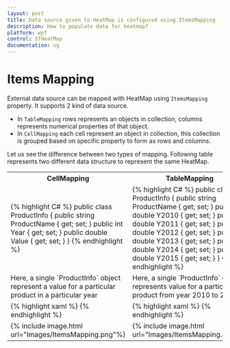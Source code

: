 ```yaml
---
layout: post
title: Data source given to HeatMap is configured using ItemsMapping
description: How to populate data for heatmap?
platform: wpf
control: SfHeatMap
documentation: ug
---
```


# Items Mapping

External data source can be mapped with HeatMap using `ItemsMapping` property. It supports 2 kind of data source.

* In `TableMapping` rows represents an objects in collection, columns represents numerical properties of that object.
* In `CellMapping` each cell represent an object in collection, this collection is grouped based on specific property to form as rows and columns.

Let us see the difference between two types of mapping. Following table represents two different data structure to represent the same HeatMap.

<table>
	<tr>
		<th>CellMapping</th>
		<th>TableMapping</th>
	</tr>
	<tr>
		<td>
			{% highlight C# %}
public class ProductInfo
{
	public string ProductName { get; set; }
	public int Year { get; set; }
	public double Value { get; set; }
}
			{% endhighlight %}
		</td>
		<td>
			{% highlight C# %}
public class ProductInfo
{
	public string ProductName { get; set; }
	public double Y2010 { get; set; }
	public double Y2011 { get; set; }
	public double Y2012 { get; set; }
	public double Y2013 { get; set; }
	public double Y2014 { get; set; }
	public double Y2015 { get; set; }
}
			{% endhighlight %}
		</td>
	</tr>
	<tr>
		<td>
			Here, a single `ProductInfo` object represent a value for a particular product in a particular year
		</td>
		<td>
			Here, a single `ProductInfo` object represents value for a particular product from year 2010 to 2015.	
		</td>
	</tr>
	<tr>
		<td>
			{% highlight xaml %}
<syncfusion:CellMapping x:Key="CellMapping">
	<syncfusion:CellMapping.Column>
		<syncfusion:ColumnMapping 
			PropertyName="ProductName" 
			DisplayName="Product Name"/>
	</syncfusion:CellMapping.Column>
	<syncfusion:CellMapping.Row>
		<syncfusion:ColumnMapping
			PropertyName="Year"
			DisplayName="Year"/>
	</syncfusion:CellMapping.Row>
	<syncfusion:CellMapping.Value>
		<syncfusion:ColumnMapping 
			PropertyName="Value"/>
	</syncfusion:CellMapping.Value>
</syncfusion:CellMapping>	
			{% endhighlight %}
		</td>
		<td>
			{% highlight xaml %}
<syncfusion:TableMapping x:Key="TableMapping">
	<syncfusion:TableMapping.HeaderMapping>
		<syncfusion:ColumnMapping 
			PropertyName="ProductName" 
			DisplayName="Product Name"/>
	</syncfusion:TableMapping.HeaderMapping>
	<syncfusion:TableMapping.ColumnMapping>
		<syncfusion:ColumnMapping 
			PropertyName="Y2010" 
			DisplayName="2010"/>
		<syncfusion:ColumnMapping 
			PropertyName="Y2011" 
			DisplayName="2011"/>
		<syncfusion:ColumnMapping 
			PropertyName="Y2012"
			 DisplayName="2012"/>
		<syncfusion:ColumnMapping 
			PropertyName="Y2013" 
			DisplayName="2013"/>
		<syncfusion:ColumnMapping 
			PropertyName="Y2014" 
			DisplayName="2014"/>
		<syncfusion:ColumnMapping 
			PropertyName="Y2015" 
			DisplayName="2015"/>
	</syncfusion:TableMapping.ColumnMapping>
</syncfusion:TableMapping>
			{% endhighlight %}
		</td>
	</tr>
	<tr>
		<td>
			{% include image.html url="Images/ItemsMapping.png"%}
		</td>
		<td>
			{% include image.html url="Images/ItemsMapping.png"%}
		</td>
	</tr>
</table>





 	 

